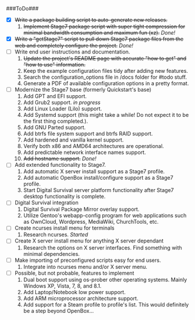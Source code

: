 ###ToDo###

- [x] ~~Write a package building script to auto-generate new releases.~~
  1. ~~Implement Stage7 package script with super tight compression for minimal bandwidth consumption and maximum fun (xz).~~ *Done!*
- [x] ~~Write a "getStage7" script to pull down Stage7 package files from the web and completely configure the project.~~ *Done!*
- [ ] Write end user instructions and documentation.
  1. ~~Update the project's README page with accurate ~~"how to get"~~ and "how to use" information.~~
  2. Keep the example configuration files tidy after adding new features.
  3. Search the configuration_options file in /docs folder for #todo stuff.
  4. Generate a PDF of available configuration options in a pretty format.
- [ ] Modernize the Stage7 base (formerly Quickstart's base)
  1. Add GPT and EFI support.
  2. Add Grub2 support. *in progress*
  3. Add Linux Loader (Lilo) support.
  4. Add Systemd support (this might take a while! Do not expect it to be the first thing completed.).
  5. Add GNU Parted support.
  6. Add btrfs file system support and btrfs RAID support.
  7. Add hardened and vanilla kernel support.
  8. Verify both x86 and AMD64 architectures are operational.
  9. Add predictable network interface names support.
  10. ~~Add hostname support.~~ *Done!*
- [ ] Add extended functionality to Stage7.
  1. Add automatic X server install support as a Stage7 profile.
  2. Add automatic OpenBox install/configure support as a Stage7 profile.
  3. Start Digital Survival server platform functionality after Stage7 desktop functionality is complete.
- [ ] Digital Survival integration
  1. Digital Survival Package Mirror overlay support.
  2. Utilize Gentoo's webapp-config program for web applications such as OwnCloud, Wordpress, MediaWiki, ChurchTools, etc.
- [ ] Create ncurses install menu for terminals
  1. Research ncurses. *Started*
- [ ] Create X server install menu for anything X server dependant
  1. Research the options on X server interfaces. Find something with minimal dependencies.
- [ ] Make importing of preconfigured scripts easy for end users.
  1. Integrate into ncurses menu and/or X server menu.
- [ ] Possible, but not probable, features to implement
  1. Dual boot support using os-prober other operating systems. Mainly Windows XP, Vista, 7, 8, and 8.1.
  2. Add Laptop/Notebook low power support.
  3. Add ARM microprocessor architecture support.
  4. Add support for a Steam profile to profile's list. This would definitely be a step beyond OpenBox...

